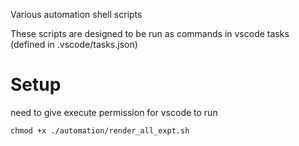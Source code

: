 Various automation shell scripts

These scripts are designed to be run as commands in vscode tasks (defined in .vscode/tasks.json)

# Setup

need to give execute permission for vscode to run  

`chmod +x ./automation/render_all_expt.sh`
